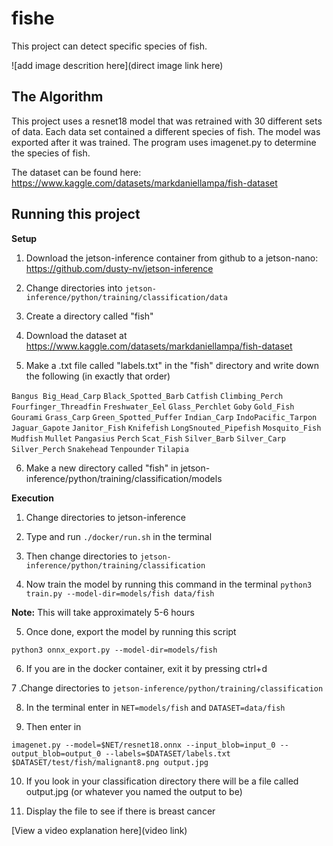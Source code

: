 # fishe

This project can detect specific species of fish. 

![add image descrition here](direct image link here)

## The Algorithm

This project uses a resnet18 model that was retrained with 30 different sets of data. Each data set contained a different species of fish. The model was exported after it was trained. The program uses imagenet.py to determine the species of fish.

The dataset can be found here: https://www.kaggle.com/datasets/markdaniellampa/fish-dataset

## Running this project

**Setup**

1. Download the jetson-inference container from github to a jetson-nano: https://github.com/dusty-nv/jetson-inference

2. Change directories into `jetson-inference/python/training/classification/data`

3. Create a directory called "fish"

4. Download the dataset at https://www.kaggle.com/datasets/markdaniellampa/fish-dataset

5. Make a .txt file called "labels.txt" in the "fish" directory and write down the following (in exactly that order)

`Bangus Big_Head_Carp` `Black_Spotted_Barb` `Catfish` `Climbing_Perch` `Fourfinger_Threadfin` `Freshwater_Eel` `Glass_Perchlet` `Goby` `Gold_Fish` `Gourami` `Grass_Carp` `Green_Spotted_Puffer` `Indian_Carp` `IndoPacific_Tarpon` `Jaguar_Gapote` `Janitor_Fish` `Knifefish` `LongSnouted_Pipefish` `Mosquito_Fish` `Mudfish` `Mullet` `Pangasius` `Perch` `Scat_Fish` `Silver_Barb` `Silver_Carp` `Silver_Perch` `Snakehead` `Tenpounder` `Tilapia`

6. Make a new directory called "fish" in jetson-inference/python/training/classification/models


**Execution**

1. Change directories to jetson-inference

2. Type and run `./docker/run.sh` in the terminal

3. Then change directories to `jetson-inference/python/training/classification`

4. Now train the model by running this command in the terminal `python3 train.py --model-dir=models/fish data/fish`

**Note:** This will take approximately 5-6 hours

5. Once done, export the model by running this script

`python3 onnx_export.py --model-dir=models/fish`

6. If you are in the docker container, exit it by pressing ctrl+d

7 .Change directories to `jetson-inference/python/training/classification`

8. In the terminal enter in `NET=models/fish` and `DATASET=data/fish`

9. Then enter in

`imagenet.py --model=$NET/resnet18.onnx --input_blob=input_0 --output_blob=output_0 --labels=$DATASET/labels.txt $DATASET/test/fish/malignant8.png output.jpg`

10. If you look in your classification directory there will be a file called output.jpg (or whatever you named the output to be)

11. Display the file to see if there is breast cancer

[View a video explanation here](video link)
